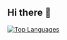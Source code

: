 ## Hi there 👋
[![Top Languages](https://github-readme-stats.vercel.app/api/top-langs/?username=Nana2929&layout=compact&hide=html,jupyter%20notebook)](https://github.com/anuraghazra/github-readme-stats)

<!--
**Nana2929/Nana2929** is a ✨ _special_ ✨ repository because its `README.md` (this file) appears on your GitHub profile.

Here are some ideas to get you started:

- 🔭 I’m currently working on ...
- 🌱 I’m currently learning ...
- 👯 I’m looking to collaborate on ...
- 🤔 I’m looking for help with ...
- 💬 Ask me about ...
- 📫 How to reach me: ...
- 😄 Pronouns: ...
- ⚡ Fun fact: ...
-->

